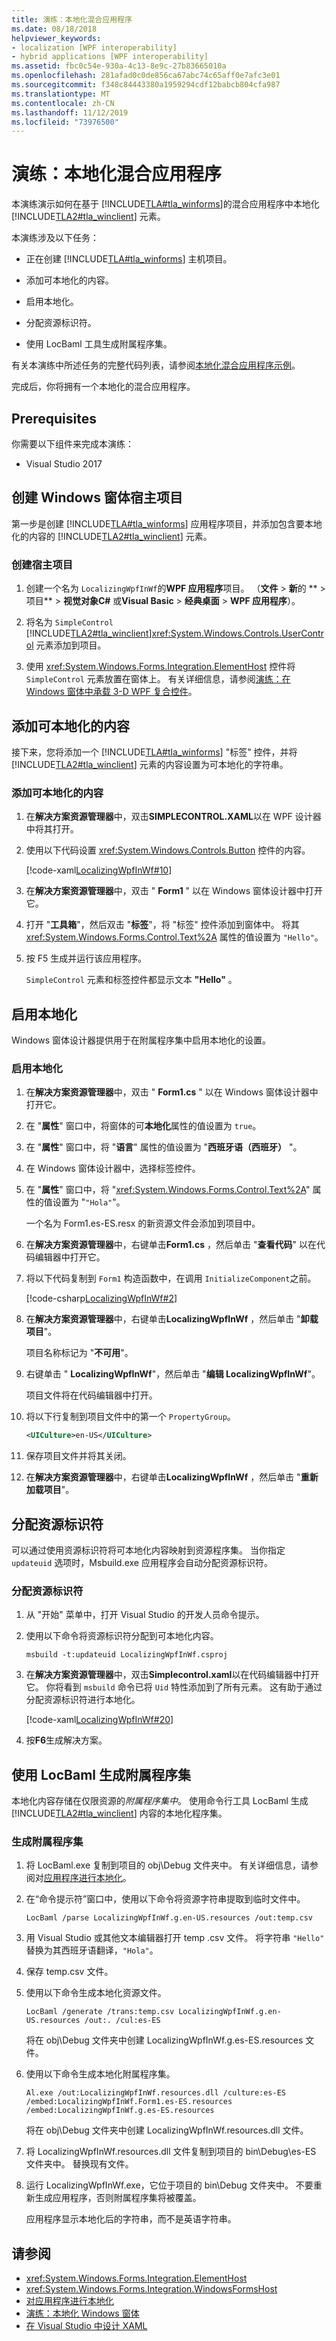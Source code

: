 ```yaml
---
title: 演练：本地化混合应用程序
ms.date: 08/18/2018
helpviewer_keywords:
- localization [WPF interoperability]
- hybrid applications [WPF interoperability]
ms.assetid: fbc0c54e-930a-4c13-8e9c-27b83665010a
ms.openlocfilehash: 281afad0c0de856ca67abc74c65aff0e7afc3e01
ms.sourcegitcommit: f348c84443380a1959294cdf12babcb804cfa987
ms.translationtype: MT
ms.contentlocale: zh-CN
ms.lasthandoff: 11/12/2019
ms.locfileid: "73976500"
---
```

# <a name="walkthrough-localizing-a-hybrid-application"></a>演练：本地化混合应用程序

本演练演示如何在基于 [!INCLUDE[TLA#tla_winforms](../../../../includes/tlasharptla-winforms-md.md)]的混合应用程序中本地化 [!INCLUDE[TLA2#tla_winclient](../../../../includes/tla2sharptla-winclient-md.md)] 元素。

本演练涉及以下任务：

- 正在创建 [!INCLUDE[TLA#tla_winforms](../../../../includes/tlasharptla-winforms-md.md)] 主机项目。

- 添加可本地化的内容。

- 启用本地化。

- 分配资源标识符。

- 使用 LocBaml 工具生成附属程序集。

有关本演练中所述任务的完整代码列表，请参阅[本地化混合应用程序示例](https://go.microsoft.com/fwlink/?LinkID=160015)。

完成后，你将拥有一个本地化的混合应用程序。

## <a name="prerequisites"></a>Prerequisites

你需要以下组件来完成本演练：

- Visual Studio 2017

## <a name="creating-the-windows-forms-host-project"></a>创建 Windows 窗体宿主项目

第一步是创建 [!INCLUDE[TLA#tla_winforms](../../../../includes/tlasharptla-winforms-md.md)] 应用程序项目，并添加包含要本地化的内容的 [!INCLUDE[TLA2#tla_winclient](../../../../includes/tla2sharptla-winclient-md.md)] 元素。

### <a name="to-create-the-host-project"></a>创建宿主项目

1. 创建一个名为 `LocalizingWpfInWf`的**WPF 应用程序**项目。  （**文件** > **新**的 ** > 项目** > **视觉对象C#** 或**Visual Basic** > **经典桌面** > **WPF 应用程序**）。

2. 将名为 `SimpleControl` [!INCLUDE[TLA2#tla_winclient](../../../../includes/tla2sharptla-winclient-md.md)]<xref:System.Windows.Controls.UserControl> 元素添加到项目。

3. 使用 <xref:System.Windows.Forms.Integration.ElementHost> 控件将 `SimpleControl` 元素放置在窗体上。 有关详细信息，请参阅[演练：在 Windows 窗体中承载 3-D WPF 复合控件](walkthrough-hosting-a-3-d-wpf-composite-control-in-windows-forms.md)。

## <a name="adding-localizable-content"></a>添加可本地化的内容

接下来，您将添加一个 [!INCLUDE[TLA#tla_winforms](../../../../includes/tlasharptla-winforms-md.md)] "标签" 控件，并将 [!INCLUDE[TLA2#tla_winclient](../../../../includes/tla2sharptla-winclient-md.md)] 元素的内容设置为可本地化的字符串。

### <a name="to-add-localizable-content"></a>添加可本地化的内容

1. 在**解决方案资源管理器**中，双击**SIMPLECONTROL.XAML**以在 WPF 设计器中将其打开。

2. 使用以下代码设置 <xref:System.Windows.Controls.Button> 控件的内容。

     [!code-xaml[LocalizingWpfInWf#10](~/samples/snippets/csharp/VS_Snippets_Wpf/LocalizingWpfInWf/CSharp/SimpleControl0.xaml#10)]

3. 在**解决方案资源管理器**中，双击 " **Form1** " 以在 Windows 窗体设计器中打开它。

4. 打开 "**工具箱**"，然后双击 "**标签**"，将 "标签" 控件添加到窗体中。 将其 <xref:System.Windows.Forms.Control.Text%2A> 属性的值设置为 `"Hello"`。

5. 按 F5 生成并运行该应用程序。

     `SimpleControl` 元素和标签控件都显示文本 **"Hello"** 。

## <a name="enabling-localization"></a>启用本地化

Windows 窗体设计器提供用于在附属程序集中启用本地化的设置。

### <a name="to-enable-localization"></a>启用本地化

1. 在**解决方案资源管理器**中，双击 " **Form1.cs** " 以在 Windows 窗体设计器中打开它。

2. 在 "**属性**" 窗口中，将窗体的可**本地化**属性的值设置为 `true`。

3. 在 "**属性**" 窗口中，将 "**语言**" 属性的值设置为 "**西班牙语（西班牙）** "。

4. 在 Windows 窗体设计器中，选择标签控件。

5. 在 "**属性**" 窗口中，将 "<xref:System.Windows.Forms.Control.Text%2A>" 属性的值设置为 "`"Hola"`"。

     一个名为 Form1.es-ES.resx 的新资源文件会添加到项目中。

6. 在**解决方案资源管理器**中，右键单击**Form1.cs** ，然后单击 "**查看代码**" 以在代码编辑器中打开它。

7. 将以下代码复制到 `Form1` 构造函数中，在调用 `InitializeComponent`之前。

     [!code-csharp[LocalizingWpfInWf#2](~/samples/snippets/csharp/VS_Snippets_Wpf/LocalizingWpfInWf/CSharp/Form1.cs#2)]

8. 在**解决方案资源管理器**中，右键单击**LocalizingWpfInWf** ，然后单击 "**卸载项目**"。

     项目名称标记为 "**不可用**"。

9. 右键单击 " **LocalizingWpfInWf**"，然后单击 "**编辑 LocalizingWpfInWf**"。

     项目文件将在代码编辑器中打开。

10. 将以下行复制到项目文件中的第一个 `PropertyGroup`。

    ```xml
    <UICulture>en-US</UICulture>
    ```

11. 保存项目文件并将其关闭。

12. 在**解决方案资源管理器**中，右键单击**LocalizingWpfInWf** ，然后单击 "**重新加载项目**"。

## <a name="assigning-resource-identifiers"></a>分配资源标识符

可以通过使用资源标识符将可本地化内容映射到资源程序集。 当你指定 `updateuid` 选项时，Msbuild.exe 应用程序会自动分配资源标识符。

### <a name="to-assign-resource-identifiers"></a>分配资源标识符

1. 从 "开始" 菜单中，打开 Visual Studio 的开发人员命令提示。

2. 使用以下命令将资源标识符分配到可本地化内容。

    ```console
    msbuild -t:updateuid LocalizingWpfInWf.csproj
    ```

3. 在**解决方案资源管理器**中，双击**Simplecontrol.xaml**以在代码编辑器中打开它。 你将看到 `msbuild` 命令已将 `Uid` 特性添加到了所有元素。 这有助于通过分配资源标识符进行本地化。

     [!code-xaml[LocalizingWpfInWf#20](~/samples/snippets/csharp/VS_Snippets_Wpf/LocalizingWpfInWf/CSharp/SimpleControl.xaml#20)]

4. 按**F6**生成解决方案。

## <a name="using-locbaml-to-produce-a-satellite-assembly"></a>使用 LocBaml 生成附属程序集

本地化内容存储在仅限资源的*附属程序集中*。 使用命令行工具 LocBaml 生成 [!INCLUDE[TLA2#tla_winclient](../../../../includes/tla2sharptla-winclient-md.md)] 内容的本地化程序集。

### <a name="to-produce-a-satellite-assembly"></a>生成附属程序集

1. 将 LocBaml.exe 复制到项目的 obj\Debug 文件夹中。 有关详细信息，请参阅对[应用程序进行本地化](how-to-localize-an-application.md)。

2. 在“命令提示符”窗口中，使用以下命令将资源字符串提取到临时文件中。

    ```console
    LocBaml /parse LocalizingWpfInWf.g.en-US.resources /out:temp.csv
    ```

3. 用 Visual Studio 或其他文本编辑器打开 temp .csv 文件。 将字符串 `"Hello"` 替换为其西班牙语翻译，`"Hola"`。

4. 保存 temp.csv 文件。

5. 使用以下命令生成本地化资源文件。

    ```console
    LocBaml /generate /trans:temp.csv LocalizingWpfInWf.g.en-US.resources /out:. /cul:es-ES
    ```

     将在 obj\Debug 文件夹中创建 LocalizingWpfInWf.g.es-ES.resources 文件。

6. 使用以下命令生成本地化附属程序集。

    ```console
    Al.exe /out:LocalizingWpfInWf.resources.dll /culture:es-ES /embed:LocalizingWpfInWf.Form1.es-ES.resources /embed:LocalizingWpfInWf.g.es-ES.resources
    ```

     将在 obj\Debug 文件夹中创建 LocalizingWpfInWf.resources.dll 文件。

7. 将 LocalizingWpfInWf.resources.dll 文件复制到项目的 bin\Debug\es-ES 文件夹中。 替换现有文件。

8. 运行 LocalizingWpfInWf.exe，它位于项目的 bin\Debug 文件夹中。 不要重新生成应用程序，否则附属程序集将被覆盖。

     应用程序显示本地化后的字符串，而不是英语字符串。

## <a name="see-also"></a>请参阅

- <xref:System.Windows.Forms.Integration.ElementHost>
- <xref:System.Windows.Forms.Integration.WindowsFormsHost>
- [对应用程序进行本地化](how-to-localize-an-application.md)
- [演练：本地化 Windows 窗体](https://docs.microsoft.com/previous-versions/visualstudio/visual-studio-2010/y99d1cd3(v=vs.100))
- [在 Visual Studio 中设计 XAML](/visualstudio/xaml-tools/designing-xaml-in-visual-studio)
